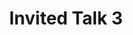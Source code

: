 ---
type: lecture
start_time: "13:30"
end_time: "14:05"
title: "Invited Talk 3"
presenter: TBD
description: "TBD"
---
